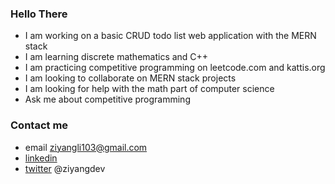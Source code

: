 ### Hello There

- I am working on a basic CRUD todo list web application with the MERN stack
- I am learning discrete mathematics and C++
- I am practicing competitive programming on leetcode.com and kattis.org
- I am looking to collaborate on MERN stack projects
- I am looking for help with the math part of computer science
- Ask me about competitive programming

### Contact me

- email ziyangli103@gmail.com
- [linkedin](https://www.linkedin.com/in/ziyangg/)
- [twitter](https://twitter.com/ziyangdev) @ziyangdev
